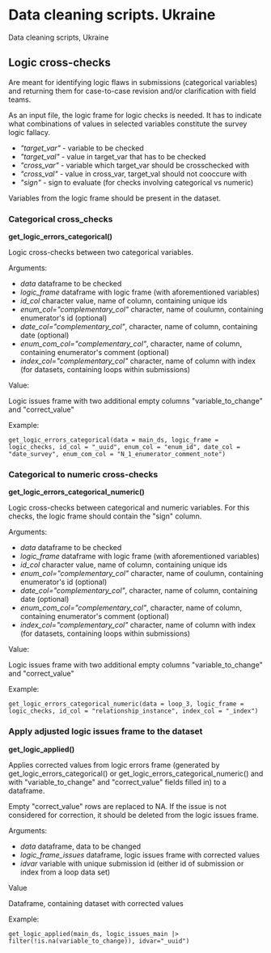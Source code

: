 # Data cleaning scripts. Ukraine
Data cleaning scripts, Ukraine

## Logic cross-checks

Are meant for identifying logic flaws in submissions (categorical variables) and returning them for case-to-case revision and/or clarification with field teams.

As an input file, the logic frame for logic checks is needed. It has to indicate what combinations of values in selected variables constitute the survey logic fallacy.

- *"target_var"* - variable to be checked
- *"target_val"* - value in target_var that has to be checked
- *"cross_var"* - variable which target_var should be crosschecked with
- *"cross_val"* - value in cross_var, target_val should not cooccure with
- *"sign"* - sign to evaluate (for checks involving categorical vs numeric)

Variables from the logic frame should be present in the dataset.

### Categorical cross_checks

**get_logic_errors_categorical()**

Logic cross-checks between two categorical variables.

Arguments:

- *data* dataframe to be checked
- *logic_frame* dataframe with logic frame (with aforementioned variables)
- *id_col* character value, name of column, containing unique ids
- *enum_col="complementary_col"* character, name of coulumn, containing enumerator's id (optional)
- *date_col="complementary_col"*, character, name of column, containing date (optional)
- *enum_com_col="complementary_col"*, character, name of column, containing enumerator's comment (optional)
- *index_col="complementary_col"* character, name of column with index (for datasets, containing loops within submissions)

Value:

Logic issues frame with two additional empty columns "variable_to_change" and "correct_value"

Example:

``` {r}
get_logic_errors_categorical(data = main_ds, logic_frame = logic_checks, id_col = "_uuid", enum_col = "enum_id", date_col = "date_survey", enum_com_col = "N_1_enumerator_comment_note")
```
### Categorical to numeric cross-checks

**get_logic_errors_categorical_numeric()**

Logic cross-checks between categorical and numeric variables.
For this checks, the logic frame should contain the "sign" column.

Arguments:

- *data* dataframe to be checked
- *logic_frame* dataframe with logic frame (with aforementioned variables)
- *id_col* character value, name of column, containing unique ids
- *enum_col="complementary_col"* character, name of coulumn, containing enumerator's id (optional)
- *date_col="complementary_col"*, character, name of column, containing date (optional)
- *enum_com_col="complementary_col"*, character, name of column, containing enumerator's comment (optional)
- *index_col="complementary_col"* character, name of column with index (for datasets, containing loops within submissions)

Value:

Logic issues frame with two additional empty columns "variable_to_change" and "correct_value"

Example:

```{r}
get_logic_errors_categorical_numeric(data = loop_3, logic_frame = logic_checks, id_col = "relationship_instance", index_col = "_index")
```

### Apply adjusted logic issues frame to the dataset

**get_logic_applied()**

Applies corrected values from logic errors frame (generated by get_logic_errors_categorical() or get_logic_errors_categorical_numeric() and with "variable_to_change" and "correct_value" fields filled in) to a dataframe.

Empty "correct_value" rows are replaced to NA. If the issue is not considered for correction, it should be deleted from the logic issues frame.

Arguments:

- *data* dataframe, data to be changed
- *logic_frame_issues* dataframe, logic issues frame with corrected values
- *idvar* variable with unique submission id (either id of submission or index from a loop data set)

Value

Dataframe, containing dataset with corrected values

Example:

```{r}
get_logic_applied(main_ds, logic_issues_main |> filter(!is.na(variable_to_change)), idvar="_uuid")
```

